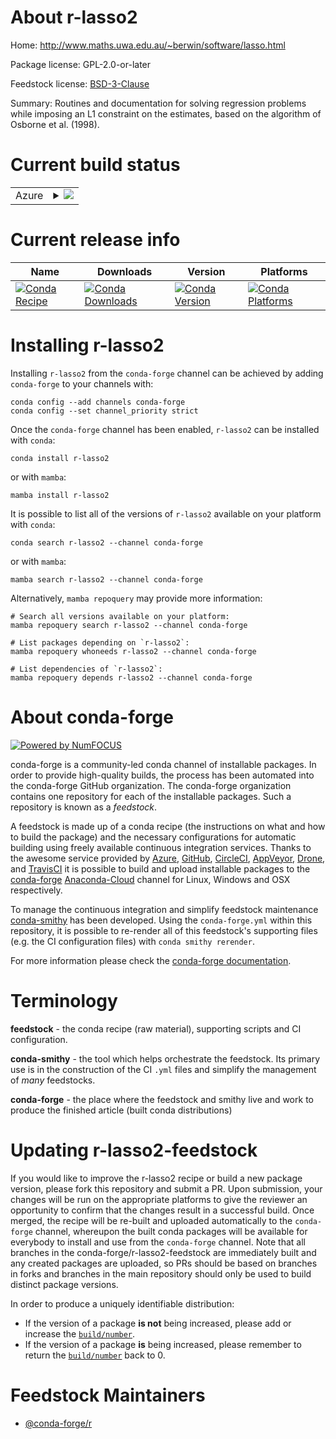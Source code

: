 About r-lasso2
==============

Home: http://www.maths.uwa.edu.au/~berwin/software/lasso.html

Package license: GPL-2.0-or-later

Feedstock license: [BSD-3-Clause](https://github.com/conda-forge/r-lasso2-feedstock/blob/main/LICENSE.txt)

Summary: Routines and documentation for solving regression problems while imposing an L1 constraint on the estimates, based on the algorithm of Osborne et al. (1998).

Current build status
====================


<table>
    
  <tr>
    <td>Azure</td>
    <td>
      <details>
        <summary>
          <a href="https://dev.azure.com/conda-forge/feedstock-builds/_build/latest?definitionId=2539&branchName=main">
            <img src="https://dev.azure.com/conda-forge/feedstock-builds/_apis/build/status/r-lasso2-feedstock?branchName=main">
          </a>
        </summary>
        <table>
          <thead><tr><th>Variant</th><th>Status</th></tr></thead>
          <tbody><tr>
              <td>linux_64_r_base4.1</td>
              <td>
                <a href="https://dev.azure.com/conda-forge/feedstock-builds/_build/latest?definitionId=2539&branchName=main">
                  <img src="https://dev.azure.com/conda-forge/feedstock-builds/_apis/build/status/r-lasso2-feedstock?branchName=main&jobName=linux&configuration=linux_64_r_base4.1" alt="variant">
                </a>
              </td>
            </tr><tr>
              <td>linux_64_r_base4.2</td>
              <td>
                <a href="https://dev.azure.com/conda-forge/feedstock-builds/_build/latest?definitionId=2539&branchName=main">
                  <img src="https://dev.azure.com/conda-forge/feedstock-builds/_apis/build/status/r-lasso2-feedstock?branchName=main&jobName=linux&configuration=linux_64_r_base4.2" alt="variant">
                </a>
              </td>
            </tr><tr>
              <td>osx_64_r_base4.1</td>
              <td>
                <a href="https://dev.azure.com/conda-forge/feedstock-builds/_build/latest?definitionId=2539&branchName=main">
                  <img src="https://dev.azure.com/conda-forge/feedstock-builds/_apis/build/status/r-lasso2-feedstock?branchName=main&jobName=osx&configuration=osx_64_r_base4.1" alt="variant">
                </a>
              </td>
            </tr><tr>
              <td>osx_64_r_base4.2</td>
              <td>
                <a href="https://dev.azure.com/conda-forge/feedstock-builds/_build/latest?definitionId=2539&branchName=main">
                  <img src="https://dev.azure.com/conda-forge/feedstock-builds/_apis/build/status/r-lasso2-feedstock?branchName=main&jobName=osx&configuration=osx_64_r_base4.2" alt="variant">
                </a>
              </td>
            </tr><tr>
              <td>win_64</td>
              <td>
                <a href="https://dev.azure.com/conda-forge/feedstock-builds/_build/latest?definitionId=2539&branchName=main">
                  <img src="https://dev.azure.com/conda-forge/feedstock-builds/_apis/build/status/r-lasso2-feedstock?branchName=main&jobName=win&configuration=win_64_" alt="variant">
                </a>
              </td>
            </tr>
          </tbody>
        </table>
      </details>
    </td>
  </tr>
</table>

Current release info
====================

| Name | Downloads | Version | Platforms |
| --- | --- | --- | --- |
| [![Conda Recipe](https://img.shields.io/badge/recipe-r--lasso2-green.svg)](https://anaconda.org/conda-forge/r-lasso2) | [![Conda Downloads](https://img.shields.io/conda/dn/conda-forge/r-lasso2.svg)](https://anaconda.org/conda-forge/r-lasso2) | [![Conda Version](https://img.shields.io/conda/vn/conda-forge/r-lasso2.svg)](https://anaconda.org/conda-forge/r-lasso2) | [![Conda Platforms](https://img.shields.io/conda/pn/conda-forge/r-lasso2.svg)](https://anaconda.org/conda-forge/r-lasso2) |

Installing r-lasso2
===================

Installing `r-lasso2` from the `conda-forge` channel can be achieved by adding `conda-forge` to your channels with:

```
conda config --add channels conda-forge
conda config --set channel_priority strict
```

Once the `conda-forge` channel has been enabled, `r-lasso2` can be installed with `conda`:

```
conda install r-lasso2
```

or with `mamba`:

```
mamba install r-lasso2
```

It is possible to list all of the versions of `r-lasso2` available on your platform with `conda`:

```
conda search r-lasso2 --channel conda-forge
```

or with `mamba`:

```
mamba search r-lasso2 --channel conda-forge
```

Alternatively, `mamba repoquery` may provide more information:

```
# Search all versions available on your platform:
mamba repoquery search r-lasso2 --channel conda-forge

# List packages depending on `r-lasso2`:
mamba repoquery whoneeds r-lasso2 --channel conda-forge

# List dependencies of `r-lasso2`:
mamba repoquery depends r-lasso2 --channel conda-forge
```


About conda-forge
=================

[![Powered by
NumFOCUS](https://img.shields.io/badge/powered%20by-NumFOCUS-orange.svg?style=flat&colorA=E1523D&colorB=007D8A)](https://numfocus.org)

conda-forge is a community-led conda channel of installable packages.
In order to provide high-quality builds, the process has been automated into the
conda-forge GitHub organization. The conda-forge organization contains one repository
for each of the installable packages. Such a repository is known as a *feedstock*.

A feedstock is made up of a conda recipe (the instructions on what and how to build
the package) and the necessary configurations for automatic building using freely
available continuous integration services. Thanks to the awesome service provided by
[Azure](https://azure.microsoft.com/en-us/services/devops/), [GitHub](https://github.com/),
[CircleCI](https://circleci.com/), [AppVeyor](https://www.appveyor.com/),
[Drone](https://cloud.drone.io/welcome), and [TravisCI](https://travis-ci.com/)
it is possible to build and upload installable packages to the
[conda-forge](https://anaconda.org/conda-forge) [Anaconda-Cloud](https://anaconda.org/)
channel for Linux, Windows and OSX respectively.

To manage the continuous integration and simplify feedstock maintenance
[conda-smithy](https://github.com/conda-forge/conda-smithy) has been developed.
Using the ``conda-forge.yml`` within this repository, it is possible to re-render all of
this feedstock's supporting files (e.g. the CI configuration files) with ``conda smithy rerender``.

For more information please check the [conda-forge documentation](https://conda-forge.org/docs/).

Terminology
===========

**feedstock** - the conda recipe (raw material), supporting scripts and CI configuration.

**conda-smithy** - the tool which helps orchestrate the feedstock.
                   Its primary use is in the construction of the CI ``.yml`` files
                   and simplify the management of *many* feedstocks.

**conda-forge** - the place where the feedstock and smithy live and work to
                  produce the finished article (built conda distributions)


Updating r-lasso2-feedstock
===========================

If you would like to improve the r-lasso2 recipe or build a new
package version, please fork this repository and submit a PR. Upon submission,
your changes will be run on the appropriate platforms to give the reviewer an
opportunity to confirm that the changes result in a successful build. Once
merged, the recipe will be re-built and uploaded automatically to the
`conda-forge` channel, whereupon the built conda packages will be available for
everybody to install and use from the `conda-forge` channel.
Note that all branches in the conda-forge/r-lasso2-feedstock are
immediately built and any created packages are uploaded, so PRs should be based
on branches in forks and branches in the main repository should only be used to
build distinct package versions.

In order to produce a uniquely identifiable distribution:
 * If the version of a package **is not** being increased, please add or increase
   the [``build/number``](https://docs.conda.io/projects/conda-build/en/latest/resources/define-metadata.html#build-number-and-string).
 * If the version of a package **is** being increased, please remember to return
   the [``build/number``](https://docs.conda.io/projects/conda-build/en/latest/resources/define-metadata.html#build-number-and-string)
   back to 0.

Feedstock Maintainers
=====================

* [@conda-forge/r](https://github.com/conda-forge/r/)

